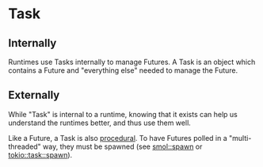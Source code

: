 # Task

## Internally

Runtimes use Tasks internally to manage Futures. A Task is an object which
contains a Future and "everything else" needed to manage the Future.


## Externally

While "Task" is internal to a runtime, knowing that it exists can help us
understand the runtimes better, and thus use them well.

Like a Future, a Task is also [procedural](../composing/procedural.md). To have
Futures polled in a "multi-threaded" way, they must be spawned (see
[smol::spawn][1] or [tokio::task::spawn][2]).

[1]: https://docs.rs/smol/latest/smol/fn.spawn.html
[2]: https://docs.rs/tokio/latest/tokio/task/fn.spawn.html
